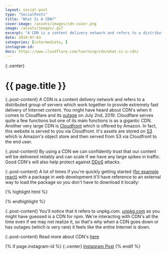 ```yaml
---
layout: social-post
type: "SocialPosts"
title: "What Is A CDN?"
cover-image: /assets/images/cdn-cover.png
image: /assets/images/.gif
excerpt: "A CDN is a content delivery network and refers to a distributed group of servers which work together to provide extremely fast internet content."
date: 2019-07-03
categories: [intermediate, ]
instagram-id: 
docs: https://www.cloudflare.com/learning/cdn/what-is-a-cdn/
---
```

{:.center}
# {{ page.title }}

{:.post-content}
A CDN is a content delivery network and refers to a distributed group of 
servers which work together to provide extremely fast delivery of Internet content. You might have heard
about CDN's when it comes to Cloudflare and its <a href="https://blog.cloudflare.com/cloudflare-outage/" target="_blank">outage</a> on 
July 2nd, 2019. Cloudflare serves quite a few functions but one of its main functions
is as a gigantic CDN. Another very large CDN is <a href="https://aws.amazon.com/cloudfront/" target="_blank">Cloudfront</a>
which is offered by Amazon. In fact, this website is served to you via
Cloudfront. It's assets are stored on <a href="https://aws.amazon.com/s3/" target="_blank">S3</a>
which is Amazon's object store and then served from S3 via Cloudfront to the end user.

{:.post-content}
By using a CDN we can confidently trust that our content will be delivered 
reliably and can scale if we have any large spikes in traffic. Good CDN's 
will also help protect against <a href="https://www.cloudflare.com/learning/ddos/what-is-a-ddos-attack/" target="_blank">DDoS</a>
attacks.

{:.post-content}
A lot of times if you're quickly getting started (<a href="https://reactjs.org/docs/add-react-to-a-website.html" target="_blank">for example react)</a> with a package in web development
it'll have reference to an external way to load the package so you don't have
to download it locally:

{% highlight html %}
<script src="https://unpkg.com/react@16/umd/react.development.js" crossorigin></script>
<script src="https://unpkg.com/react-dom@16/umd/react-dom.development.js" crossorigin></script>
{% endhighlight %}

{:.post-content}
You'll notice that it refers to unpkg.com. <a href="https://unpkg.com/" target="_blank">unpkg.com</a>
as you might have guessed is a CDN for npm. We're interacting with CDN's all
the time even if we may not realize it, so that's why when a CDN goes down
or has outages (which is very rare) it feels like the entire Internet is down.

{:.post-content}
Read more about CDN's <a href="{{page.docs}}" target="_blank">here</a>

{% if page.instagram-id %}
{:.center}
<a class="insta-link" href="https://www.instagram.com/p/{{page.instagram-id}}" target="_blank">Instagram Post</a>
{% endif %}
